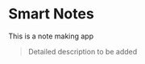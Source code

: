 <h1>Smart Notes</h1>
<p>
This is a note making app
</p>
<blockquote>Detailed description to be added</blockquote>
